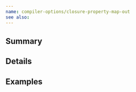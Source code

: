 ```yaml
---
name: compiler-options/closure-property-map-out
see also:
---
```


## Summary

## Details

## Examples

